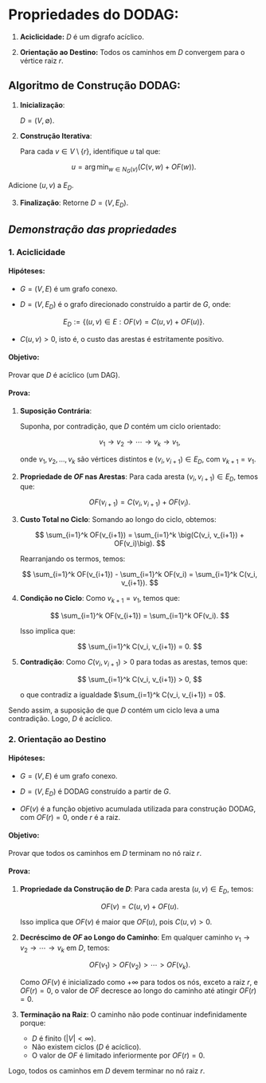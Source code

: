 # Propriedades do DODAG:

1. **Aciclicidade:** $D$ é um digrafo acíclico.

2. **Orientação ao Destino:** Todos os caminhos em $D$ convergem para o vértice raiz $r$.

## Algoritmo de Construção DODAG:

1. **Inicialização**:

   $D = (V, \emptyset)$.

2. **Construção Iterativa**:

   Para cada $v \in V \setminus \{r\}$, identifique $u$ tal que:

$$
u = \arg \min_{w \in N_G(v)} \big( C(v, w) + OF(w) \big).
$$

   Adicione $(u, v)$ a $E_D$.

3. **Finalização**: Retorne $D = (V, E_D)$.

## *Demonstração das propriedades*

### 1. **Aciclicidade**

#### Hipóteses:
- $G = (V, E)$ é um grafo conexo.

- $D = (V, E_D)$ é o grafo direcionado construído a partir de $G$, onde:

$$
E_D := \lbrace (u, v) \in E : OF(v) = C(u, v) + OF(u)  \rbrace .
$$

- $C(u, v) > 0$, isto é, o custo das arestas é estritamente positivo.

#### Objetivo:
Provar que $D$ é acíclico (um DAG).

#### Prova:

1. **Suposição Contrária**:

    Suponha, por contradição, que $D$ contém um ciclo orientado:

    $$
    v_1 \to v_2 \to \cdots \to v_k \to v_1,
    $$

    onde $v_1, v_2, \dots, v_k$ são vértices distintos e $(v_i, v_{i+1}) \in E_D$, com $v_{k+1} = v_1$.

2. **Propriedade de $OF$ nas Arestas**:
    Para cada aresta $(v_i, v_{i+1}) \in E_D$, temos que:

    $$
    OF(v_{i+1}) = C(v_i, v_{i+1}) + OF(v_i).
    $$

3. **Custo Total no Ciclo**:
    Somando ao longo do ciclo, obtemos:
    
    $$
    \sum_{i=1}^k OF(v_{i+1}) = \sum_{i=1}^k \big(C(v_i, v_{i+1}) + OF(v_i)\big).
    $$

    Rearranjando os termos, temos:

    $$
    \sum_{i=1}^k OF(v_{i+1}) - \sum_{i=1}^k OF(v_i) = \sum_{i=1}^k C(v_i, v_{i+1}).
    $$

4. **Condição no Ciclo**:
    Como $v_{k+1} = v_1$, temos que:

    $$
    \sum_{i=1}^k OF(v_{i+1}) = \sum_{i=1}^k OF(v_i).
    $$

    Isso implica que:

    $$
    \sum_{i=1}^k C(v_i, v_{i+1}) = 0.
    $$

5. **Contradição**:
    Como $C(v_i, v_{i+1}) > 0$ para todas as arestas, temos que:

    $$
    \sum_{i=1}^k C(v_i, v_{i+1}) > 0,
    $$

    o que contradiz a igualdade $\sum_{i=1}^k C(v_i, v_{i+1}) = 0$.

Sendo assim, a suposição de que $D$ contém um ciclo leva a uma contradição. Logo, $D$ é acíclico.

### 2. **Orientação ao Destino**

#### Hipóteses:
- $G = (V, E)$ é um grafo conexo.

- $D = (V, E_D)$ é DODAG construído a partir de $G$.

- $OF(v)$ é a função objetivo acumulada utilizada para construção DODAG, com $OF(r) = 0$, onde $r$ é a raiz.

#### Objetivo:
Provar que todos os caminhos em $D$ terminam no nó raiz $r$.

#### Prova:

1. **Propriedade da Construção de $D$**:
    Para cada aresta $(u, v) \in E_D$, temos:

    $$
    OF(v) = C(u, v) + OF(u).
    $$

    Isso implica que $OF(v)$ é maior que $OF(u)$, pois $C(u, v) > 0$.

2. **Decréscimo de $OF$ ao Longo do Caminho**:
    Em qualquer caminho $v_1 \to v_2 \to \cdots \to v_k$ em $D$, temos:

    $$
    OF(v_1) > OF(v_2) > \cdots > OF(v_k).
    $$

    Como $OF(v)$ é inicializado como $+\infty$ para todos os nós, exceto a raiz $r$, e $OF(r) = 0$, o valor de $OF$ decresce ao longo do caminho até atingir $OF(r) = 0$.

3. **Terminação na Raiz**:
    O caminho não pode continuar indefinidamente porque:
    - $D$ é finito ($|V| < \infty$).
    - Não existem ciclos ($D$ é acíclico).
    - O valor de $OF$ é limitado inferiormente por $OF(r) = 0$.

Logo, todos os caminhos em $D$ devem terminar no nó raiz $r$.
